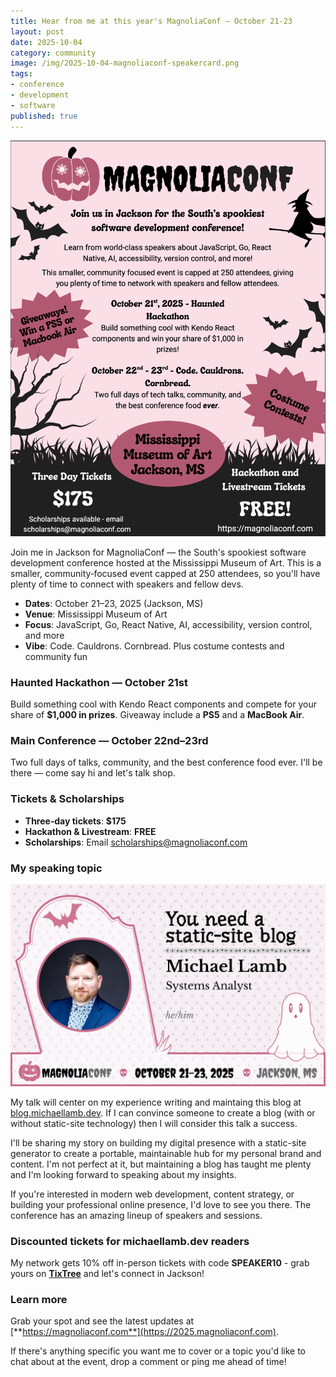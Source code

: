 ```yaml
---
title: Hear from me at this year's MagnoliaConf — October 21-23
layout: post
date: 2025-10-04
category: community
image: /img/2025-10-04-magnoliaconf-speakercard.png
tags:
- conference
- development
- software
published: true
---
```


![magnoliaconf 2025 flyer](/img/2025-10-04-magnoliaconf-flyer.png)

Join me in Jackson for MagnoliaConf — the South's spookiest software development conference hosted at the Mississippi Museum of Art. This is a smaller, community‑focused event capped at 250 attendees, so you'll have plenty of time to connect with speakers and fellow devs.

- **Dates**: October 21–23, 2025 (Jackson, MS)
- **Venue**: Mississippi Museum of Art
- **Focus**: JavaScript, Go, React Native, AI, accessibility, version control, and more
- **Vibe**: Code. Cauldrons. Cornbread. Plus costume contests and community fun

### Haunted Hackathon — October 21st

Build something cool with Kendo React components and compete for your share of **$1,000 in prizes**. Giveaway include a **PS5** and a **MacBook Air**.

### Main Conference — October 22nd–23rd

Two full days of talks, community, and the best conference food ever. I'll be there — come say hi and let's talk shop.

### Tickets & Scholarships

- **Three‑day tickets**: **$175**
- **Hackathon & Livestream**: **FREE**
- **Scholarships**: Email [scholarships@magnoliaconf.com](mailto:scholarships@magnoliaconf.com)

### My speaking topic

![michael lamb speaking at 2025 Magnolia Conf on the topic 'You Need a Static-site Blog'](/img/2025-10-04-magnoliaconf-speakercard.png)

My talk will center on my experience writing and maintaing this blog at [blog.michaellamb.dev](https://blog.michaellamb.dev). If I can convince someone to create a blog (with or without static-site technology) then I will consider this talk a success.

I'll be sharing my story on building my digital presence with a static-site generator to create a portable, maintainable hub for my personal brand and content. I'm not perfect at it, but maintaining a blog has taught me plenty and I'm looking forward to speaking about my insights.

If you're interested in modern web development, content strategy, or building your professional online presence, I'd love to see you there. The conference has an amazing lineup of speakers and sessions. 

### Discounted tickets for michaellamb.dev readers

My network gets 10% off in-person tickets with code **SPEAKER10** - grab yours on [**TixTree**](https://www.tixtree.com/e/magnolia-conf-453fc7ea2496) and let's connect in Jackson!

### Learn more

Grab your spot and see the latest updates at [**https://magnoliaconf.com**](https://2025.magnoliaconf.com).

If there's anything specific you want me to cover or a topic you'd like to chat about at the event, drop a comment or ping me ahead of time!
